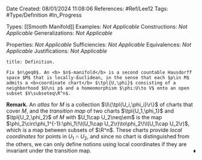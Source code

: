 <div class="topSpace"></div>

Date Created: 08/01/2024 11:08:06
References: #Ref/Lee12
Tags: #Type/Definition #In_Progress

Types: [[Smooth Manifold]]
Examples: <i>Not Applicable</i>
Constructions: <i>Not Applicable</i>
Generalizations: <i>Not Applicable</i>

Properties: <i>Not Applicable</i>
Sufficiencies: <i>Not Applicable</i>
Equivalences: <i>Not Applicable</i>
Justifications: <i>Not Applicable</i>

``` ad-Definition
title: Definition.

Fix $n\geq0$. An <b> $n$-manifold</b> is a second countable Hausdorff space $M$ that is locally-Euclidean, in the sense that each $p\in M$ admits a <b>coordinate chart</b> $\tpl{U,\phi}$ consisting of a neighborhood $U\ni p$ and a homeomorphism $\phi:U\to V$ onto an open subset $V\subseteq\R^n$.

```

<b>Remark.</b> An <i>atlas</i> for $M$ is a collection $\l\{\tpl{U_i,\phi_i}\r\}$ of charts that cover $M$, and the <i>transition map</i> of two charts $\tpl{U_1,\phi_1}$ and $\tpl{U_2,\phi_2}$ of $M$ with $U_1\cap U_2\neq\em$ is the map $\phi_2\circ\phi_1^{-1}:\phi_1\!\l(U_1\cap U_2\r)\to\phi_2\!\l(U_1\cap U_2\r)$, which is a map between subsets of $\R^n$. These charts provide <i>local coordinates</i> for points in $U_1\cap U_2$, and since no chart is distinguished from the others, we can only define notions using local coordinates if they are invariant under the transition map.<span style="float:right;">$\blacklozenge$</span>
